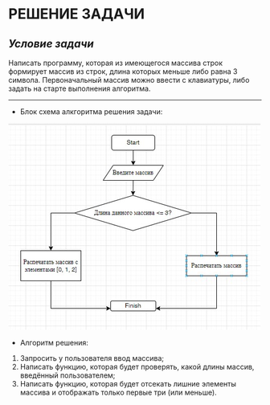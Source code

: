 # **РЕШЕНИЕ ЗАДАЧИ**

## *Условие задачи*

Написать программу, которая из имеющегося массива строк формирует массив из строк, длина которых меньше либо равна 3 символа. Первоначальный массив можно ввести с клавиатуры, либо задать на старте выполнения алгоритма.

_____________________________________________________________________________

* Блок схема алкгоритма решения задачи:

![Тут должна быть картинка](Screenshot_1.jpg)

* Алгоритм решения:

1. Запросить у пользователя ввод массива;
2. Написать функцию, которая будет проверять, какой длины массив, введённый пользователем;
3. Написать функцию, которая будет отсекать лишние элементы массива и отображать только первые три (или меньше).